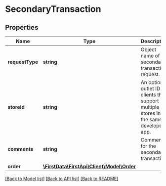 # SecondaryTransaction

## Properties
Name | Type | Description | Notes
------------ | ------------- | ------------- | -------------
**requestType** | **string** | Object name of the secondary transaction request. | 
**storeId** | **string** | An optional outlet ID for clients that support multiple stores in the same developer app. | [optional] 
**comments** | **string** | Comment for the secondary transaction. | [optional] 
**order** | [**\FirstData\FirstApi\Client\Model\Order**](Order.md) |  | [optional] 

[[Back to Model list]](../README.md#documentation-for-models) [[Back to API list]](../README.md#documentation-for-api-endpoints) [[Back to README]](../README.md)


